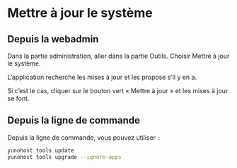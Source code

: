 # Mettre à jour le système

## Depuis la webadmin

Dans la partie administration, aller dans la partie Outils.
Choisir Mettre à jour le système.

L’application recherche les mises à jour et les propose s’il y en a.

Si c’est le cas, cliquer sur le bouton vert « Mettre à jour » et les mises à
jour se font.

## Depuis la ligne de commande

Depuis la ligne de commande, vous pouvez utiliser :

``` bash
yunohost tools update 
yunohost tools upgrade --ignore-apps
```
